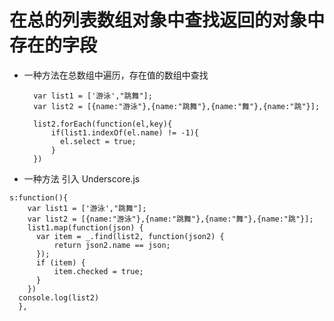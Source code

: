 # 在总的列表数组对象中查找返回的对象中存在的字段

* 一种方法在总数组中遍历，存在值的数组中查找
  ```
    var list1 = ['游泳',"跳舞"];
    var list2 = [{name:"游泳"},{name:"跳舞"},{name:"舞"},{name:"跳"}];

    list2.forEach(function(el,key){
        if(list1.indexOf(el.name) != -1){
          el.select = true;
        }
    })
  ```

* 一种方法 引入 Underscore.js
```
s:function(){
    var list1 = ['游泳',"跳舞"];
    var list2 = [{name:"游泳"},{name:"跳舞"},{name:"舞"},{name:"跳"}];
    list1.map(function(json) {
      var item = _.find(list2, function(json2) {
          return json2.name == json;
      });
      if (item) {
          item.checked = true;
      }
    })
  console.log(list2)
  },
  ```

